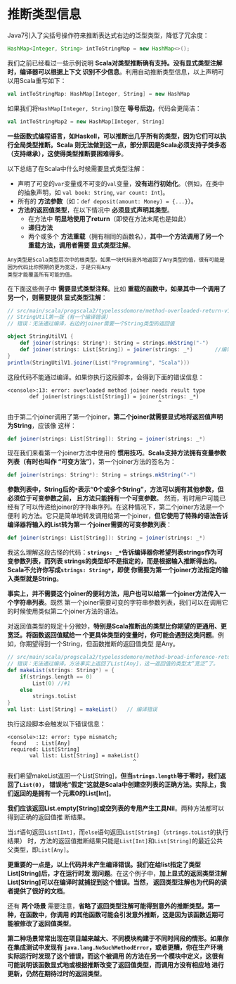 推断类型信息
================================================================================
Java7引入了尖括号操作符来推断表达式右边的泛型类型，降低了冗余度：
```java
HashMap<Integer, String> intToStringMap = new HashMap<>();
```
我们之前已经看过一些示例说明 **Scala对类型推断确有支持。没有显式类型注解时，编译器可以根据上下文
识别不少信息**。利用自动推断类型信息，以上声明可以用Scala重写如下：
```scala
val intToStringMap: HashMap[Integer, String] = new HashMap
```
如果我们将`HashMap[Integer, String]`放在 **等号后边**，代码会更简洁：
```scala
val intToStringMap2 = new HashMap[Integer, String]
```
**一些函数式编程语言，如Haskell，可以推断出几乎所有的类型，因为它们可以执行全局类型推断。Scala
则无法做到这一点，部分原因是Scala必须支持子类多态（支持继承），这使得类型推断要困难得多**。

以下总结了在Scala中什么时候需要显式类型注解：
+ 声明了可变的`var`变量或不可变的`val`变量，**没有进行初始化**。（例如，在类中的抽象声明，如
`val book: String`, `var count: Int`)。
+ 所有的 **方法参数**（如：`def deposit(amount: Money) = {...}`）。
+ **方法的返回值类型**，在以下情况中 **必须显式声明其类型**。
  - 在方法中 **明显地使用了return**（即使在方法末尾也是如此）
  - **递归方法**
  - 两个或多个 **方法重载**（拥有相同的函数名），**其中一个方法调用了另一个重载方法，调用者需要
  显式类型注解**。
```
Any类型是Scala类型层次中的根类型。如果一块代码意外地返回了Any类型的值，很有可能是因为代码比你预期的更为宽泛，于是只有Any
类型才能覆盖所有可能的值。
```
在下面这些例子中 **需要显式类型注释**。比如 **重载的函数中，如果其中一个调用了另一个，则需要提供
显式类型注解**：
```scala
// src/main/scala/progscala2/typelessdomore/method-overloaded-return-v1.scx
// StringUtil第一版（有一个编译错误）
// 错误：无法通过编译，右边的joiner需要一个String类型的返回值

object StringUtilV1 {
    def joiner(strings: String*): String = strings.mkString("-")
    def joiner(strings: List[String]) = joiner(strings: _*)       //编译错误
}
println(StringUtilV1.joiner(List("Programming", "Scala")))
```
这段代码不能通过编译。如果你执行这段脚本，会得到下面的错误信息：
```
<console>:13: error: overloaded method joiner needs result type
       def joiner(strings:List[String]) = joiner(strings: _*)
                                                ^
```
由于第二个joiner调用了第一个joiner，**第二个joiner就需要显式地将返回值声明为String**，应该像
这样：
```scala
def joiner(strings: List[String]): String = joiner(strings: _*)
```
现在我们来看第一个joiner方法中使用的 **惯用技巧**。**Scala支持方法拥有变量参数列表（有时也叫作
“可变方法”）**，第一个joiner方法的签名为：
```scala
def joiner(strings: String*): String = strings.mkString("-")
```
**参数列表中，String后的`*`表示“0个或多个String”，方法可以拥有其他参数，但必须位于可变参数之前，
且方法只能拥有一个可变参数**。
然而，有时用户可能已经有了可以传递给joiner的字符串序列。在这种情况下，第二个joiner方法是一个便利
的方法。它只是简单地转发调用给第一个joiner，**但它使用了特殊的语法告诉编译器将输入的List转为第一
个joiner需要的可变参数列表**：
```scala
def joiner(strings: List[String]): String = joiner(strings: _*)
```
我这么理解这段古怪的代码：**`strings: _*`告诉编译器你希望列表strings作为可变参数列表，而列表
strings的类型却不是指定的，而是根据输入推断得出的。Scala不允许你写成`strings: String*`，即使
你需要为第一个joiner方法指定的输入类型就是String**。

**事实上，并不需要这个joiner的便利方法，用户也可以给第一个joiner方法传入一个字符串列表**。既然
第一个joiner需要可变的字符串参数列表，我们可以在调用它的时候使用类似第二个joiner方法的语法。

对返回值类型的规定十分微妙，**特别是Scala推断出的类型比你期望的更通用、更宽泛。将函数返回值赋给一
个更具体类型的变量时，你可能会遇到这类问题**。例如，你期望得到一个String，但函数推断的返回值类型
是Any。
```scala
// src/main/scala/progscala2/typelessdomore/method-broad-inference-return.scX
// 错误：无法通过编译。方法事实上返回了List[Any]，这一返回值的类型太“宽泛”了。
def makeList(strings: String*) = {
    if(strings.length == 0)
        List(0) //#1
    else
        strings.toList
}
val list: List[String] = makeList()   // 编译错误
```
执行这段脚本会触发以下错误信息：
```
<console>:12: error: type mismatch;
 found   : List[Any]
 required: List[String]
       val list: List[String] = makeList()
                                        ^
```
我们希望makeList返回一个List[String]，**但当`strings.length`等于零时，我们返回了`List(0)`，
错误地“假定”这就是Scala中创建空列表的正确方法。实际上，我们返回的是拥有一个元素0的List[Int]**。

**我们应该返回List.empty[String]或空列表的专用产生工具Nil**。两种方法都可以得到正确的返回值推
断结果。

当`if`语句返回`List[Int]`，而`else`语句返回`List[String]`（`strings.toList`的执行结果）
时，方法的返回值推断结果只能是`List[Int]`和`List[String]`的最近公共父类型，即`List[Any]`。

**更重要的一点是，以上代码并未产生编译错误。我们在给list指定了类型List[String]后，才在运行时发
现问题**。在这个例子中，**加上显式的返回类型注解List[String]可以在编译时就捕捉到这个错误。当然，
返回类型注解也为代码的读者提供了很好的文档**。

还有 **两个场景** 需要注意，**省略了返回类型注解可能得到意外的推断类型。第一种，在函数中，你调用
的其他函数可能会引发意外推断，这是因为该函数近期可能被修改了返回值类型**。

**第二种场景常常出现在项目越来越大、不同模块构建于不同时间段的情形。如果你在集成测试中发现有
`java.lang.NoSuchMethodError`，或者更糟，你在生产环境实际运行时发现了这个错误，而这个被调用
的方法在另一个模块中定义，这很有可能说明该函数显式地或根据推断改变了返回值类型，而调用方没有相应地
进行更新，仍然在期待过时的返回类型**。
